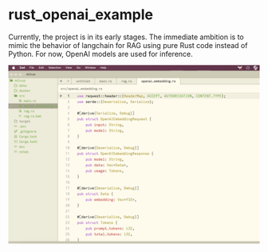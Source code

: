 # rust_openai_example

Currently, the project is in its early stages. The immediate ambition is to mimic the behavior of langchain for RAG using pure Rust code
instead of Python. For now, OpenAI models are used for inference.

![image](./images/rust_open_ai.png)
